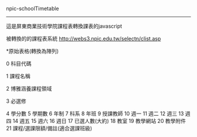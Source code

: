 npic-schoolTimetable
***
這是屏東商業技術學院課程表轉換課表的javascript

 被轉換的的課程表系統 http://webs3.npic.edu.tw/selectn/clist.asp
 
 *原始表格(轉換為陣列)
 
   0 科目代碼
   
   1 課程名稱
   
   2 博雅涵養課程領域
   
   3 必選修
   
   4 學分數
   5 學期數
   6 年制
   7 科系
   8 年班
   9 授課教師
  10 週一
  11 週二
  12 週三
  13 週四
  14 週五
  15 週六
  16 週日
  17 已選人數(大約)
  18 教室
  19 教學網站
  20 教學附件
  21 課程/選課限額/備註(適合選課班級)
